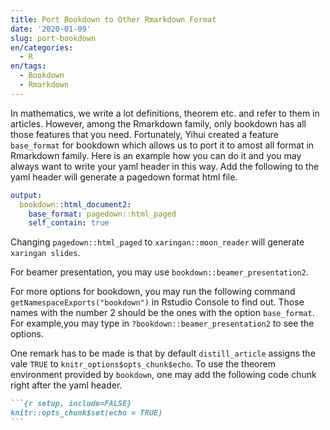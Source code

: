 ```yaml
---
title: Port Bookdown to Other Rmarkdown Format
date: '2020-01-09'
slug: port-bookdown
en/categories:
  - R
en/tags:
  - Bookdown
  - Rmarkdown
---
```


In mathematics, we write a lot definitions, theorem etc. and refer to them in articles. However, among the Rmarkdown family, only bookdown has all those features that you need. Fortunately, Yihui created a feature `base_format` for bookdown which allows us to port it to amost all format in Rmarkdown family. Here is an example how you can do it and you may always want to write your yaml header in this way.
Add the following to the yaml header will generate a pagedown format html file.

```yaml
output:
  bookdown::html_document2:
    base_format: pagedown::html_paged
    self_contain: true
```

Changing `pagedown::html_paged` to `xaringan::moon_reader` will generate `xaringan slides`.

For beamer presentation, you may use `bookdown::beamer_presentation2`.

For more options for bookdown, you may run the following command `getNamespaceExports("bookdown")` in Rstudio Console to find out. Those names with the number 2 should be the ones with the option `base_format`. For example,you may type in `?bookdown::beamer_presentation2` to see the options.

One remark has to be made is that by default `distill_article` assigns the vale `TRUE` to `knitr_options$opts_chunk$echo`. To use the theorem environment provided by `bookdown`, one may add the following code chunk right after the yaml header.

````markdown
```{r setup, include=FALSE}
knitr::opts_chunk$set(echo = TRUE)
```
````
